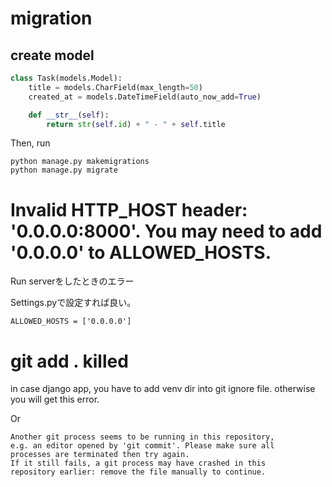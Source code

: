 # migration

## create model

```python
class Task(models.Model):
    title = models.CharField(max_length=50)
    created_at = models.DateTimeField(auto_now_add=True)

    def __str__(self):
        return str(self.id) + " - " + self.title
```

Then, run 

```
python manage.py makemigrations
python manage.py migrate
```



# Invalid HTTP_HOST header: '0.0.0.0:8000'. You may need to add '0.0.0.0' to ALLOWED_HOSTS.

Run serverをしたときのエラー

Settings.pyで設定すれば良い。

```
ALLOWED_HOSTS = ['0.0.0.0']
```



# git add . killed

in case django app, you have to add venv dir into git ignore file. otherwise you will get this error.

Or 

```
Another git process seems to be running in this repository, 
e.g. an editor opened by 'git commit'. Please make sure all 
processes are terminated then try again. 
If it still fails, a git process may have crashed in this 
repository earlier: remove the file manually to continue.
```

